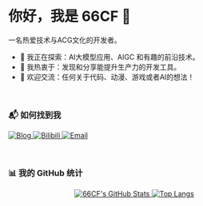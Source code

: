 # 你好，我是 66CF 👋

一名热爱技术与ACG文化的开发者。

- 🔭 我正在探索：AI大模型应用、AIGC 和有趣的前沿技术。
- 🌱 我热衷于：发现和分享能提升生产力的开发工具。
- 💬 欢迎交流：任何关于代码、动漫、游戏或者AI的想法！

<br/>

### 📬 如何找到我

<p>
  <a href="https://66cf.icu" target="_blank">
    <img src="https://img.shields.io/badge/Blog-66CF.icu-blue?style=for-the-badge&logo=blogger" alt="Blog">
  </a>
  <a href="https://space.bilibili.com/621504283" target="_blank">
    <img src="https://img.shields.io/badge/Bilibili-哔哩哔哩-ff69b4?style=for-the-badge&logo=bilibili" alt="Bilibili">
  </a>
  <a href="mailto:3202714166@qq.com">
    <img src="https://img.shields.io/badge/Email-QQ-green?style=for-the-badge&logo=tencent-qq" alt="Email">
  </a>
</p>

<br/>

### 📊 我的 GitHub 统计

<p align="center">
  <a href="https://github.com/66CF">
    <img src="https://github-readme-stats.vercel.app/api?username=66CF&show_icons=true&theme=radical" alt="66CF's GitHub Stats">
    <img src="https://github-readme-stats.vercel.app/api/top-langs/?username=66CF&layout=compact&theme=radical" alt="Top Langs">
  </a>
</p>
